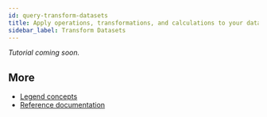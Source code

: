 ```yaml
---
id: query-transform-datasets
title: Apply operations, transformations, and calculations to your datasets in the Query Editor
sidebar_label: Transform Datasets
---
```


_Tutorial coming soon._

## More
- [Legend concepts](../concepts/legend-concepts)
- [Reference documentation](../reference/legend-language)
